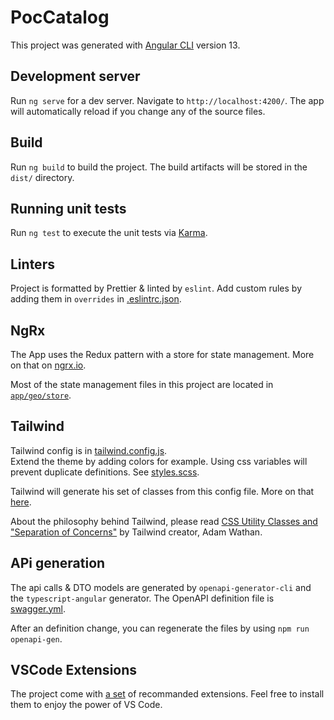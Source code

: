 # PocCatalog

This project was generated with [Angular CLI](https://github.com/angular/angular-cli) version 13.

## Development server

Run `ng serve` for a dev server. Navigate to `http://localhost:4200/`. The app will automatically reload if you change any of the source files.

## Build

Run `ng build` to build the project. The build artifacts will be stored in the `dist/` directory.

## Running unit tests

Run `ng test` to execute the unit tests via [Karma](https://karma-runner.github.io).

## Linters

Project is formatted by Prettier & linted by `eslint`. Add custom rules by adding them in `overrides` in [.eslintrc.json](.eslintrc.json).

## NgRx

The App uses the Redux pattern with a store for state management. More on that on [ngrx.io](https://ngrx.io/guide/store).

Most of the state management files in this project are located in [`app/geo/store`](src/app/geo/store).

## Tailwind

Tailwind config is in [tailwind.config.js](tailwind.config.js).<br>
Extend the theme by adding colors for example. Using css variables will prevent duplicate definitions. See [styles.scss](src/styles.scss).

Tailwind will generate his set of classes from this config file. More on that [here](https://tailwindcss.com/docs/configuration).

About the philosophy behind Tailwind, please read [CSS Utility Classes and "Separation of Concerns"](https://adamwathan.me/css-utility-classes-and-separation-of-concerns/) by Tailwind creator, Adam Wathan.

## APi generation

The api calls & DTO models are generated by `openapi-generator-cli` and the `typescript-angular` generator. The OpenAPI definition file is [swagger.yml](src/app/api/swagger.yml).

After an definition change, you can regenerate the files by using `npm run openapi-gen`.

## VSCode Extensions

The project come with [a set](.vscode/extensions.json) of recommanded extensions. Feel free to install them to enjoy the power of VS Code.
